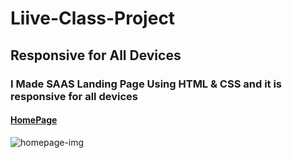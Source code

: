 # Liive-Class-Project 
## Responsive for All Devices
### I Made  SAAS Landing Page Using HTML &amp; CSS and it is responsive for all devices 
#### [HomePage](rajesh-live-class-project-13.netlify.app)
![homepage-img](https://user-images.githubusercontent.com/111434481/203091921-8669d6e6-2659-4780-95f3-13ec74001a0f.png)
